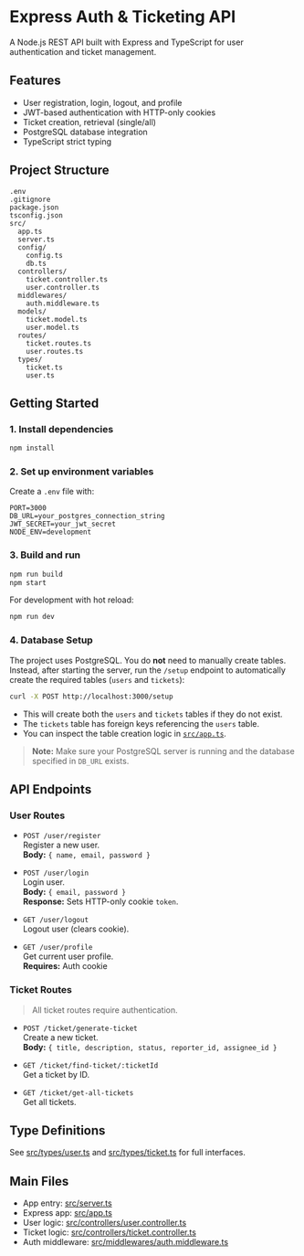 # Express Auth & Ticketing API

A Node.js REST API built with Express and TypeScript for user authentication and ticket management.

## Features

- User registration, login, logout, and profile
- JWT-based authentication with HTTP-only cookies
- Ticket creation, retrieval (single/all)
- PostgreSQL database integration
- TypeScript strict typing

## Project Structure

```
.env
.gitignore
package.json
tsconfig.json
src/
  app.ts
  server.ts
  config/
    config.ts
    db.ts
  controllers/
    ticket.controller.ts
    user.controller.ts
  middlewares/
    auth.middleware.ts
  models/
    ticket.model.ts
    user.model.ts
  routes/
    ticket.routes.ts
    user.routes.ts
  types/
    ticket.ts
    user.ts
```

## Getting Started

### 1. Install dependencies

```sh
npm install
```

### 2. Set up environment variables

Create a `.env` file with:

```
PORT=3000
DB_URL=your_postgres_connection_string
JWT_SECRET=your_jwt_secret
NODE_ENV=development
```

### 3. Build and run

```sh
npm run build
npm start
```

For development with hot reload:

```sh
npm run dev
```

### 4. Database Setup

The project uses PostgreSQL. You do **not** need to manually create tables.  
Instead, after starting the server, run the `/setup` endpoint to automatically create the required tables (`users` and `tickets`):

```sh
curl -X POST http://localhost:3000/setup
```

- This will create both the `users` and `tickets` tables if they do not exist.
- The `tickets` table has foreign keys referencing the `users` table.
- You can inspect the table creation logic in [`src/app.ts`](src/app.ts).

> **Note:** Make sure your PostgreSQL server is running and the database specified in `DB_URL` exists.

## API Endpoints

### User Routes

- `POST /user/register`  
  Register a new user.  
  **Body:** `{ name, email, password }`

- `POST /user/login`  
  Login user.  
  **Body:** `{ email, password }`  
  **Response:** Sets HTTP-only cookie `token`.

- `GET /user/logout`  
  Logout user (clears cookie).

- `GET /user/profile`  
  Get current user profile.  
  **Requires:** Auth cookie

### Ticket Routes

> All ticket routes require authentication.

- `POST /ticket/generate-ticket`  
  Create a new ticket.  
  **Body:** `{ title, description, status, reporter_id, assignee_id }`

- `GET /ticket/find-ticket/:ticketId`  
  Get a ticket by ID.

- `GET /ticket/get-all-tickets`  
  Get all tickets.

## Type Definitions

See [src/types/user.ts](src/types/user.ts) and [src/types/ticket.ts](src/types/ticket.ts) for full interfaces.

## Main Files

- App entry: [src/server.ts](src/server.ts)
- Express app: [src/app.ts](src/app.ts)
- User logic: [src/controllers/user.controller.ts](src/controllers/user.controller.ts)
- Ticket logic: [src/controllers/ticket.controller.ts](src/controllers/ticket.controller.ts)
- Auth middleware: [src/middlewares/auth.middleware.ts](src/middlewares/auth.middleware.ts)
